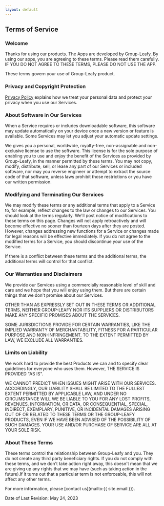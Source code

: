 ```yaml
---
layout: default
---
```


## Terms of Service

### Welcome

Thanks for using our products. The Apps are developed by Group-Leafy. By using our apps, you are agreeing to these terms. Please read them carefully. IF YOU DO NOT AGREE TO THESE TERMS, PLEASE DO NOT USE THE APP. 

These terms govern your use of Group-Leafy product.

### Privacy and Copyright Protection

[Privacy Policy](privacy) explains how we treat your personal data and protect your privacy when you use our Services.

### About Software in Our Services

When a Service requires or includes downloadable software, this software may update automatically on your device once a new version or feature is available. Some Services may let you adjust your automatic update settings.

We gives you a personal, worldwide, royalty-free, non-assignable and non-exclusive license to use the software. This license is for the sole purpose of enabling you to use and enjoy the benefit of the Services as provided by Group-Leafy, in the manner permitted by these terms. You may not copy, modify, distribute, sell, or lease any part of our Services or included software, nor may you reverse engineer or attempt to extract the source code of that software, unless laws prohibit those restrictions or you have our written permission.

### Modifying and Terminating Our Services

We may modify these terms or any additional terms that apply to a Service to, for example, reflect changes to the law or changes to our Services. You should look at the terms regularly. We'll post notice of modifications to these terms on this page. Changes will not apply retroactively and will become effective no sooner than fourteen days after they are posted. However, changes addressing new functions for a Service or changes made for legal reasons will be effective immediately. If you do not agree to the modified terms for a Service, you should discontinue your use of the Service.

If there is a conflict between these terms and the additional terms, the additional terms will control for that conflict.

### Our Warranties and Disclaimers

We provide our Services using a commercially reasonable level of skill and care and we hope that you will enjoy using them. But there are certain things that we don't promise about our Services. 

OTHER THAN AS EXPRESSLY SET OUT IN THESE TERMS OR ADDITIONAL TERMS, NEITHER GROUP-LEAFY NOR ITS SUPPLIERS OR DISTRIBUTORS MAKE ANY SPECIFIC PROMISES ABOUT THE SERVICES.

SOME JURISDICTIONS PROVIDE FOR CERTAIN WARRANTIES, LIKE THE IMPLIED WARRANTY OF MERCHANTABILITY, FITNESS FOR A PARTICULAR PURPOSE AND NON-INFRINGEMENT. TO THE EXTENT PERMITTED BY LAW, WE EXCLUDE ALL WARRANTIES.

### Limits on Liability
We work hard to provide the best Products we can and to specify clear guidelines for everyone who uses them. However, THE SERVICE IS PROVIDED "AS IS".

WE CANNOT PREDICT WHEN ISSUES MIGHT ARISE WITH OUR SERVICES. ACCORDINGLY, OUR LIABILITY SHALL BE LIMITED TO THE FULLEST EXTENT PERMITTED BY APPLICABLE LAW, AND UNDER NO CIRCUMSTANCE WILL WE BE LIABLE TO YOU FOR ANY LOST PROFITS, REVENUES, INFORMATION, OR DATA, OR CONSEQUENTIAL, SPECIAL, INDIRECT, EXEMPLARY, PUNITIVE, OR INCIDENTAL DAMAGES ARISING OUT OF OR RELATED TO THESE TERMS OR THE GROUP-LEAFY PRODUCTS, EVEN IF WE HAVE BEEN ADVISED OF THE POSSIBILITY OF SUCH DAMAGES. YOUR USE AND/OR PURCHASE OF SERVICE ARE ALL AT YOUR SOLE RISK.

### About These Terms
These terms control the relationship between Group-Leafy and you. They do not create any third party beneficiary rights. If you do not comply with these terms, and we don't take action right away, this doesn't mean that we are giving up any rights that we may have (such as taking action in the future).If it turns out that a particular term is not enforceable, this will not affect any other terms.

For more information, please [contact us](mailto:{{ site.email }}).

Date of Last Revision: May 24, 2023